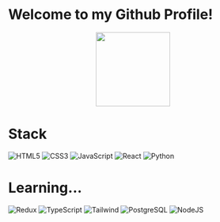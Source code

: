 # Welcome to my Github Profile!

   <div align="center">
      <img height="150" src="https://github-readme-stats.vercel.app/api/top-langs/?username=PedroH1608&hide_progress=true&theme=github_dark_dimmed">
   </div>

# Stack
![HTML5](https://img.shields.io/badge/HTML5-E34F26?style=for-the-badge&logo=html5&logoColor=white) ![CSS3](https://img.shields.io/badge/CSS3-1572B6?style=for-the-badge&logo=css3&logoColor=white) ![JavaScript](https://img.shields.io/badge/JavaScript-F7DF1E?style=for-the-badge&logo=javascript&logoColor=black) ![React](https://img.shields.io/badge/React-20232A?style=for-the-badge&logo=react&logoColor=61DAFB) ![Python](https://img.shields.io/badge/python-3670A0?style=for-the-badge&logo=python&logoColor=ffdd54)

# Learning...
![Redux](https://img.shields.io/badge/redux-%23593d88.svg?style=for-the-badge&logo=redux&logoColor=white) ![TypeScript](https://img.shields.io/badge/TypeScript-007ACC?style=for-the-badge&logo=typescript&logoColor=white) ![Tailwind](https://img.shields.io/badge/tailwindcss-%2338B2AC.svg?style=for-the-badge&logo=tailwind-css&logoColor=white) ![PostgreSQL](https://img.shields.io/badge/PostgreSQL-000?style=for-the-badge&logo=postgresql) ![NodeJS](https://img.shields.io/badge/node.js-6DA55F?style=for-the-badge&logo=node.js&logoColor=white)
